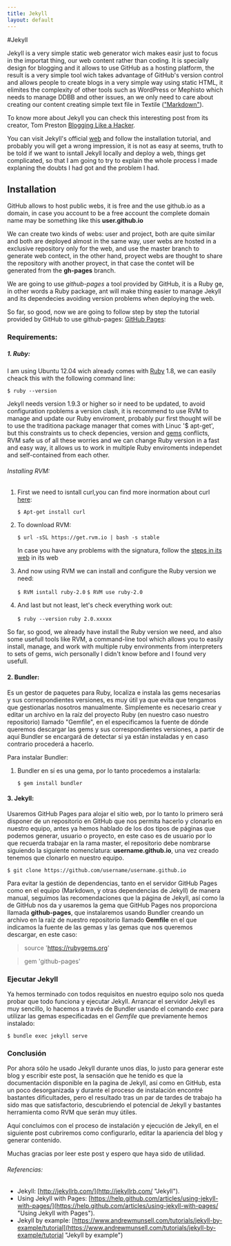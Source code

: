 ```yaml
---
title: Jekyll
layout: default
---
```

#Jekyll

Jekyll is a very simple static web generator wich makes easir just to focus in the importat thing, our web content rather than coding. It is specially design for blogging and it allows to use GitHub as a hosting platform, the result is a very simple tool wich takes advantage of GitHub's version control and allows people to create blogs in a very simple way using static HTML, it elimites the complexity of other tools such as WordPress or Mephisto which needs to manage DDBB and other issues, an we only need to care about creating our content creating simple text file in Textile (["Markdown"](http://es.wikipedia.org/wiki/Markdown "Markdown")).

To know more about Jekyll you can check this interesting post from its creator, Tom Preston [Blogging Like a Hacker](http://tom.preston-werner.com/2008/11/17/blogging-like-a-hacker.html "Blogging Like a Hacker").

You can visit Jekyll's official [web](http://jekyllrb.com/ "Jekyll") and follow the installation tutorial, and probably you will get a wrong impression, it is not as easy  at seems, truth to be told if we want to isntall Jekyll locally and deploy a web, things get complicated, so that I am going to try to explain the whole process I made explaning the doubts I had got and the problem I had.


## Installation

GitHub allows to host public webs, it is free and the use github.io as a domain, in case you account to be a free account the complete domain name may be something like this **user.github.io**

We can create two kinds of webs: user and project, both are quite similar and both are deployed almost in the same way, user webs are hosted in a exclusive repository only for the web, and use the master branch to generate web contect, in the other hand, proyect webs are thought to share the repository with another proyect, in that case the contet will be generated from the **gh-pages** branch.

We are going to use *github-pages* a tool provided by GitHub, it is a Ruby ge, in other words a Ruby package, ant will make thing easier to manage Jekyll and its dependecies avoiding version problems when deploying the web.

So far, so good, now we are going to follow step by step the tutorial provided by GitHub to use github-pages: [GitHub Pages](https://help.github.com/articles/using-jekyll-with-pages/ "GitHub Pages"):

### Requirements:

##### **1. Ruby**:

I am using Ubuntu 12.04 wich already comes with [Ruby](https://www.ruby-lang.org/es/ "Ruby") 1.8, we can easily cheack this with the following command line:

`$ ruby --version`

Jekyll needs version 1.9.3 or higher so ir need to be updated, to avoid configuration rpoblems a version clash, it is recommend to use RVM to manage and update our Ruby enviroment, probably pur first thought will be to use the traditiona package manager that comes with Linuc '$ apt-get', but this constraints us to check depencies, version and [gems](http://es.wikipedia.org/wiki/RubyGems "gems") conflicts, RVM safe us of all these worries and we can change Ruby version in a fast and easy way, it allows us to work in multiple Ruby enviroments independet and self-contained from each other.

###### Installing RVM:

1. First we need to isntall curl,you can find more inormation about curl [here](http://linux.about.com/od/commands/l/blcmdl1_curl.htm "curl"):

	`$ Apt-get install curl`

2. To download RVM:

    `$ url -sSL https://get.rvm.io | bash -s stable`

	In case you have any problems with the signatura, follow the [steps in its web](https://rvm.io/ "firma RVM") in its web

3. And now using RVM we can install and configure the Ruby version we need:

    `$ RVM isntall ruby-2.0`
	`$ RVM use ruby-2.0`

4. And last but not least, let's check everything work out:

    `$ ruby --version`
    `ruby 2.0.xxxxx`

So far, so good, we already have install the Ruby version we need, and also some usefull tools like RVM, a command-line tool which allows you to easily install, manage, and work with multiple ruby environments from interpreters to sets of gems, wich personally I didn't know before and I found very usefull.


#### **2. Bundler**:

Es un gestor de paquetes para Ruby, localiza e instala las gems necesarias y sus correspondientes versiones, es muy útil ya que evita que tengamos que gestionarlas nosotros manualmente. Simplemente es necesario crear y editar un archivo en la raíz del proyecto Ruby (en nuestro caso nuestro repositorio) llamado "Gemfile", en el especificamos la fuente de dónde queremos descargar las gems y sus correspondientes versiones, a partir de aquí Bundler se encargará de detectar si ya están instaladas y en caso contrario procederá a hacerlo.

Para instalar Bundler:

1. Bundler en sí es una gema, por lo tanto procedemos a instalarla:

	`$ gem install bundler`

#### **3. Jekyll**:

Usaremos GitHub Pages para alojar el sitio web, por lo tanto lo primero será disponer de un repositorio en GitHub que nos permita hacerlo y clonarlo en nuestro equipo, antes ya hemos hablado de los dos tipos de páginas que podemos generar, usuario o proyecto, en este caso es de usuario por lo que recuerda trabajar en la rama master, el repositorio debe nombrarse siguiendo la siguiente nomenclatura: **username.github.io**, una vez creado tenemos que clonarlo en nuestro equipo.

`$ git clone https://github.com/username/username.github.io`

Para evitar la gestión de dependencias, tanto en el servidor GitHub Pages como en el equipo (Markdown, y otras dependencias de Jekyll) de manera manual, seguimos las recomendaciones que la página de Jekyll, así como la de GitHub nos da y usaremos la gema que GitHub Pages nos proporciona llamada **github-pages**, que instalaremos usando Bundler creando un archivo en la raíz de nuestro repositorio llamado **Gemfile** en el que indicamos la fuente de las gemas y las gemas que nos queremos descargar, en este caso:

>  source 'https://rubygems.org'

>  gem 'github-pages'

### Ejecutar Jekyll

Ya hemos terminado con todos requisitos en nuestro equipo solo nos queda probar que todo funciona y ejecutar Jekyll.
Arrancar el servidor Jekyll es muy sencillo, lo hacemos a través de Bundler usando el comando *exec* para utilizar las gemas especificadas en el *Gemfile* que previamente hemos instalado:

`$ bundle exec jekyll serve`

### Conclusión
Por ahora sólo he usado Jekyll durante unos días, lo justo para generar este blog y escribir este post, la sensación que he tenido es que la documentación disponible en la pagina de Jekyll, así como en GitHub, esta un poco desorganizada y durante el proceso de instalación encontré bastantes dificultades, pero el resultado tras un par de tardes de trabajo ha sido mas que satisfactorio, descubriendo el potencial de Jekyll y bastantes herramienta como RVM que serán muy útiles.

Aquí concluimos con el proceso de instalación y ejecución de Jekyll, en el siguiente post cubriremos como configurarlo, editar la apariencia del blog y generar contenido.

Muchas gracias por leer este post y espero que haya sido de utilidad.

###### Referencias:

* Jekyll: [http://jekyllrb.com/](http://jekyllrb.com/ "Jekyll").
* Using Jekyll with Pages: [https://help.github.com/articles/using-jekyll-with-pages/](https://help.github.com/articles/using-jekyll-with-pages/ "Using Jekyll with Pages").
* Jekyll by example: [https://www.andrewmunsell.com/tutorials/jekyll-by-example/tutorial](https://www.andrewmunsell.com/tutorials/jekyll-by-example/tutorial "Jekyll by example")



